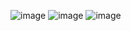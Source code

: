 ![image](https://github.com/user-attachments/assets/ec31fe6d-80e8-4b1b-bd21-309938b1e1d2)
![image](https://github.com/user-attachments/assets/1f22c86e-dca5-4606-b314-0adefaf64403)
![image](https://github.com/user-attachments/assets/7ffabdd8-be82-43a5-8603-4e611b496bfd)


